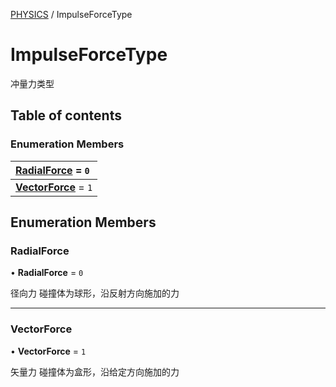 [PHYSICS](../groups/Core.PHYSICS.md) / ImpulseForceType

# ImpulseForceType <Badge type="tip" text="Enumeration" /> <Score text="ImpulseForceType" />

<p class="content-big">

冲量力类型

</p>

## Table of contents

### Enumeration Members <Score text="Enumeration" /> 
| **[RadialForce](mw.ImpulseForceType.md#radialforce)** = ``0``  |
| :----- |
| **[VectorForce](mw.ImpulseForceType.md#vectorforce)** = ``1`` |

## Enumeration Members

### RadialForce <Score text="RadialForce" /> 

• **RadialForce** = ``0``

径向力
碰撞体为球形，沿反射方向施加的力

___

### VectorForce <Score text="VectorForce" /> 

• **VectorForce** = ``1``

矢量力
碰撞体为盒形，沿给定方向施加的力
